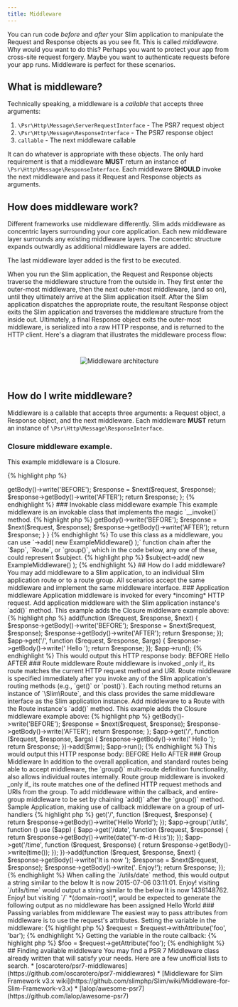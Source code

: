 ```yaml
---
title: Middleware
---
```


You can run code _before_ and _after_ your Slim application to manipulate the
Request and Response objects as you see fit. This is called _middleware_.
Why would you want to do this? Perhaps you want to protect your app
from cross-site request forgery. Maybe you want to authenticate requests
before your app runs. Middleware is perfect for these scenarios.

## What is middleware?

Technically speaking, a middleware is a _callable_ that accepts three arguments:

1. `\Psr\Http\Message\ServerRequestInterface` - The PSR7 request object
2. `\Psr\Http\Message\ResponseInterface` - The PSR7 response object
3. `callable` - The next middleware callable

It can do whatever is appropriate with these objects. The only hard requirement
is that a middleware **MUST** return an instance of `\Psr\Http\Message\ResponseInterface`.
Each middleware **SHOULD** invoke the next middleware and pass it Request and
Response objects as arguments.

## How does middleware work?

Different frameworks use middleware differently. Slim adds middleware as concentric
layers surrounding your core application. Each new middleware layer surrounds
any existing middleware layers. The concentric structure expands outwardly as
additional middleware layers are added.

The last middleware layer added is the first to be executed.

When you run the Slim application, the Request and Response objects traverse the
middleware structure from the outside in. They first enter the outer-most middleware,
then the next outer-most middleware, (and so on), until they ultimately arrive
at the Slim application itself. After the Slim application dispatches the
appropriate route, the resultant Response object exits the Slim application and
traverses the middleware structure from the inside out. Ultimately, a final
Response object exits the outer-most middleware, is serialized into a raw HTTP
response, and is returned to the HTTP client. Here's a diagram that illustrates
the middleware process flow:

<div style="padding: 2em 0; text-align: center">
    <img src="/docs/images/middleware.png" alt="Middleware architecture" style="max-width: 80%;"/>
</div>

## How do I write middleware?

Middleware is a callable that accepts three arguments: a Request object, a Response object, and the next middleware. Each middleware **MUST** return an instance of `\Psr\Http\Message\ResponseInterface`.

### Closure middleware example.

This example middleware is a Closure.

{% highlight php %}
<?php
/**
 * Example middleware closure
 *
 * @param  \Psr\Http\Message\ServerRequestInterface $request  PSR7 request
 * @param  \Psr\Http\Message\ResponseInterface      $response PSR7 response
 * @param  callable                                 $next     Next middleware
 *
 * @return \Psr\Http\Message\ResponseInterface
 */
function ($request, $response, $next) {
    $response->getBody()->write('BEFORE');
    $response = $next($request, $response);
    $response->getBody()->write('AFTER');

    return $response;
};
{% endhighlight %}

### Invokable class middleware example

This example middleware is an invokable class that implements the magic `__invoke()` method.

{% highlight php %}
<?php
class ExampleMiddleware
{
    /**
     * Example middleware invokable class
     *
     * @param  \Psr\Http\Message\ServerRequestInterface $request  PSR7 request
     * @param  \Psr\Http\Message\ResponseInterface      $response PSR7 response
     * @param  callable                                 $next     Next middleware
     *
     * @return \Psr\Http\Message\ResponseInterface
     */
    public function __invoke($request, $response, $next)
    {
        $response->getBody()->write('BEFORE');
        $response = $next($request, $response);
        $response->getBody()->write('AFTER');

        return $response;
    }
}
{% endhighlight %}

To use this class as a middleware, you can use `->add( new ExampleMiddleware() );` function chain after the `$app`, `Route`,  or `group()`, which in the code below, any one of these, could represent $subject.

{% highlight php %}
$subject->add( new ExampleMiddleware() );
{% endhighlight %}

## How do I add middleware?

You may add middleware to a Slim application, to an individual Slim application route or to a route group. All scenarios accept the same middleware and implement the same middleware interface.

### Application middleware

Application middleware is invoked for every *incoming* HTTP request. Add application middleware with the Slim application instance's `add()` method. This example adds the Closure middleware example above:

{% highlight php %}
<?php
$app = new \Slim\App();

$app->add(function ($request, $response, $next) {
	$response->getBody()->write('BEFORE');
	$response = $next($request, $response);
	$response->getBody()->write('AFTER');

	return $response;
});

$app->get('/', function ($request, $response, $args) {
	$response->getBody()->write(' Hello ');

	return $response;
});

$app->run();
{% endhighlight %}

This would output this HTTP response body:

    BEFORE Hello AFTER

### Route middleware

Route middleware is invoked _only if_ its route matches the current HTTP request method and URI. Route middleware is specified immediately after you invoke any of the Slim application's routing methods (e.g., `get()` or `post()`). Each routing method returns an instance of `\Slim\Route`, and this class provides the same middleware interface as the Slim application instance. Add middleware to a Route with the Route instance's `add()` method. This example adds the Closure middleware example above:

{% highlight php %}
<?php
$app = new \Slim\App();

$mw = function ($request, $response, $next) {
    $response->getBody()->write('BEFORE');
    $response = $next($request, $response);
    $response->getBody()->write('AFTER');

    return $response;
};

$app->get('/', function ($request, $response, $args) {
	$response->getBody()->write(' Hello ');

	return $response;
})->add($mw);

$app->run();
{% endhighlight %}

This would output this HTTP response body:

    BEFORE Hello AFTER

### Group Middleware

In addition to the overall application, and standard routes being able to accept middleware, the `group()` multi-route definition functionality, also allows individual routes internally. Route group middleware is invoked _only if_ its route matches one of the defined HTTP request methods and URIs from the group. To add middleware within the callback, and entire-group middleware to be set by chaining `add()` after the `group()` method.

Sample Application, making use of callback middleware on a group of url-handlers
{% highlight php %}
<?php

require_once __DIR__.'/vendor/autoload.php';

$app = new \Slim\App();

$app->get('/', function ($request, $response) {
    return $response->getBody()->write('Hello World');
});

$app->group('/utils', function () use ($app) {
    $app->get('/date', function ($request, $response) {
        return $response->getBody()->write(date('Y-m-d H:i:s'));
    });
    $app->get('/time', function ($request, $response) {
        return $response->getBody()->write(time());
    });
})->add(function ($request, $response, $next) {
    $response->getBody()->write('It is now ');
    $response = $next($request, $response);
    $response->getBody()->write('. Enjoy!');

    return $response;
});
{% endhighlight %}

When calling the `/utils/date` method, this would output a string similar to the below

    It is now 2015-07-06 03:11:01. Enjoy!

visiting `/utils/time` would output a string similar to the below

    It is now 1436148762. Enjoy!

but visiting `/` *(domain-root)*, would be expected to generate the following output as no middleware has been assigned

    Hello World

### Passing variables from middleware
The easiest way to pass attributes from middleware is to use the request's
attributes.

Setting the variable in the middleware:

{% highlight php %}
$request = $request->withAttribute('foo', 'bar');
{% endhighlight %}

Getting the variable in the route callback:

{% highlight php %}
$foo = $request->getAttribute('foo');
{% endhighlight %}

## Finding available middleware

You may find a PSR 7 Middleware class already written that will satisfy your needs. Here are a few unofficial lists to search.

* [oscarotero/psr7-middlewares](https://github.com/oscarotero/psr7-middlewares)
* [Middleware for Slim Framework v3.x wiki](https://github.com/slimphp/Slim/wiki/Middleware-for-Slim-Framework-v3.x)
* [lalop/awesome-psr7](https://github.com/lalop/awesome-psr7)
